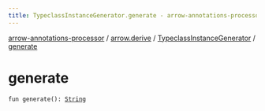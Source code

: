 ```yaml
---
title: TypeclassInstanceGenerator.generate - arrow-annotations-processor
---
```


[arrow-annotations-processor](../../index.html) / [arrow.derive](../index.html) / [TypeclassInstanceGenerator](index.html) / [generate](./generate.html)

# generate

`fun generate(): `[`String`](https://kotlinlang.org/api/latest/jvm/stdlib/kotlin/-string/index.html)
